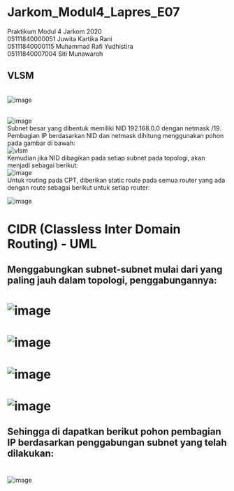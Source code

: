 # Jarkom_Modul4_Lapres_E07
Praktikum Modul 4 Jarkom 2020<br/>
05111840000051 Juwita Kartika Rani<br/>
05111840000115 Muhammad Rafi Yudhistira<br/>
05111840007004 Siti Munawaroh

## VLSM

<br/>![image](https://user-images.githubusercontent.com/58022238/102002440-13361200-3d2f-11eb-8c64-a7126a76e6e9.png)

<br/>![image](https://user-images.githubusercontent.com/58022238/102008485-80639a80-3d63-11eb-96be-160948024eaa.png)
<br/> Subnet besar yang dibentuk memiliki NID 192.168.0.0 dengan netmask /19. Pembagian IP berdasarkan NID dan netmask dihitung menggunakan pohon pada gambar di bawah:
<br/>![vlsm](https://user-images.githubusercontent.com/58022238/102008592-565ea800-3d64-11eb-9aff-71af88d93f09.png)
<br/>Kemudian jika NID dibagikan pada setiap subnet pada topologi, akan menjadi sebagai berikut:
<br/>![image](https://user-images.githubusercontent.com/58022238/102008720-28c62e80-3d65-11eb-8558-fd9b413c2ba1.png)
<br/>Untuk routing pada CPT, diberikan static route pada semua router yang ada dengan route sebagai berikut untuk setiap router:

![image](https://user-images.githubusercontent.com/58022238/102008952-cbcb7800-3d66-11eb-9aff-b49d16c0d23a.png)

# CIDR (Classless Inter Domain Routing) - UML
## Menggabungkan subnet-subnet mulai dari yang paling jauh dalam topologi, penggabungannya:

# ![image](https://user-images.githubusercontent.com/58022238/102002475-732cb880-3d2f-11eb-8d44-c08a084a0a73.png)
# ![image](https://user-images.githubusercontent.com/58022238/102002480-7de74d80-3d2f-11eb-90b7-8bf10889f982.png)
# ![image](https://user-images.githubusercontent.com/58022238/102002487-97889500-3d2f-11eb-883e-6beee14b1395.png)
# ![image](https://user-images.githubusercontent.com/58022238/102002491-a2dbc080-3d2f-11eb-832c-3315f5cd05da.png)
## Sehingga di dapatkan berikut pohon pembagian IP berdasarkan penggabungan subnet yang telah dilakukan:
# 
![image](https://user-images.githubusercontent.com/58022238/102009334-5b722600-3d69-11eb-9db4-9193cf7461b6.png)
